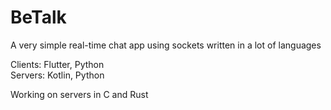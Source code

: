 # BeTalk
A very simple real-time chat app using sockets written in a lot of languages  

Clients: Flutter, Python\
Servers: Kotlin, Python

Working on servers in C and Rust